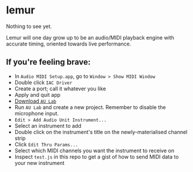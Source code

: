 # lemur

Nothing to see yet.

Lemur will one day grow up to be an audio/MIDI playback engine with accurate timing, oriented towards live performance.

## If you're feeling brave:

  * In `Audio MIDI Setup.app`, go to `Window > Show MIDI Window`
  * Double click `IAC Driver`
  * Create a port; call it whatever you like
  * Apply and quit app
  * [Download `AU Lab`](http://www.apple.com/uk/itunes/mastered-for-itunes/)
  * Run `AU Lab` and create a new project. Remember to disable the microphone input.
  * `Edit > Add Audio Unit Instrument...`
  * Select an instrument to add
  * Double click on the instrument's title on the newly-materialised channel strip
  * Click `Edit Thru Params...`
  * Select which MIDI channels you want the instrument to receive on
  * Inspect `test.js` in this repo to get a gist of how to send MIDI data to your new instrument